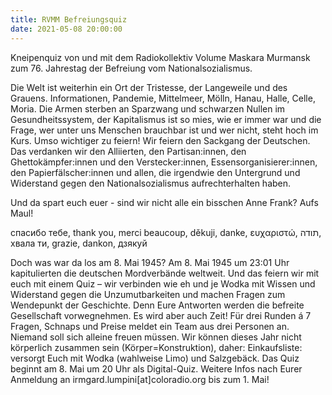 ```yaml
---
title: RVMM Befreiungsquiz
date: 2021-05-08 20:00:00
---
```


Kneipenquiz von und mit dem Radiokollektiv Volume Maskara Murmansk
zum 76. Jahrestag der Befreiung vom Nationalsozialismus.

Die Welt ist weiterhin ein Ort der Tristesse, der Langeweile und des
Grauens. Informationen, Pandemie, Mittelmeer, Mölln, Hanau, Halle,
Celle, Moria. Die Armen sterben an Sparzwang und schwarzen Nullen im
Gesundheitssystem, der Kapitalismus ist so mies, wie er immer war und
die Frage, wer unter uns Menschen brauchbar ist und wer nicht, steht
hoch im Kurs. Umso wichtiger zu feiern! Wir feiern den Sackgang der
Deutschen. Das verdanken wir den Alliierten, den Partisan:innen, den
Ghettokämpfer:innen und den Verstecker:innen, Essensorganisierer:innen,
den Papierfälscher:innen und allen, die irgendwie den Untergrund und
Widerstand gegen den Nationalsozialismus aufrechterhalten haben.

Und da spart euch euer - sind wir nicht alle ein bisschen Anne Frank?
Aufs Maul!

спасибо тебе, thank you, merci beaucoup, děkuji, danke, ευχαριστώ, תודה,
хвала ти, grazie, dankon, дзякуй

Doch was war da los am 8. Mai 1945? Am 8. Mai 1945 um 23:01 Uhr
kapitulierten die deutschen Mordverbände weltweit. Und das feiern wir
mit euch mit einem Quiz – wir verbinden wie eh und je Wodka mit Wissen
und Widerstand gegen die Unzumutbarkeiten und machen Fragen zum
Wendepunkt der Geschichte. Denn Eure Antworten werden die befreite
Gesellschaft vorwegnehmen. Es wird aber auch Zeit! Für drei Runden á 7
Fragen, Schnaps und Preise meldet ein Team aus drei Personen an. Niemand
soll sich alleine freuen müssen. Wir können dieses Jahr nicht körperlich
zusammen sein (Körper=Konstruktion), daher:
Einkaufsliste: versorgt Euch mit Wodka (wahlweise Limo) und Salzgebäck.
Das Quiz beginnt am 8. Mai um 20 Uhr als Digital-Quiz. Weitere Infos
nach Eurer Anmeldung an irmgard.lumpini[at]coloradio.org bis zum 1. Mai!
